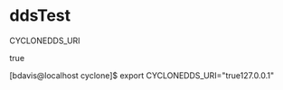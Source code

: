 # ddsTest

CYCLONEDDS_URI

<Discovery>
  <EnableTopicDiscoveryEndpoints>true</EnableTopicDiscoveryEndpoints>
</Discovery>

[bdavis@localhost cyclone]$ export CYCLONEDDS_URI="<Discovery><EnableTopicDiscoveryEndpoints>true</EnableTopicDiscoveryEndpoints></Discovery><CycloneDDS><Domain><General><NetworkInterfaceAddress>127.0.0.1</NetworkInterfaceAddress></General></Domain></CycloneDDS>"



